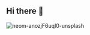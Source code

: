 ## Hi there 👋

![neom-anozjF6uqI0-unsplash](https://github.com/user-attachments/assets/26b06a60-a81b-4979-afc3-65b46aca1dcc)

<!--
**LakshanEdirisinghe/LakshanEdirisinghe** is a ✨ _special_ ✨ repository because its `README.md` (this file) appears on your GitHub profile.

Here are some ideas to get you started:

- 🔭 I’m currently working on ...
- 🌱 I’m currently learning ...
- 👯 I’m looking to collaborate on ...
- 🤔 I’m looking for help with ...
- 💬 Ask me about ...
- 📫 How to reach me: ...
- 😄 Pronouns: ...
- ⚡ Fun fact: ...
-->
